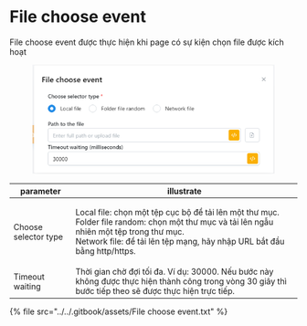 # File choose event

File choose event được thực hiện khi page có sự kiện chọn file được kích hoạt

<figure><img src="../../.gitbook/assets/File choose event.png" alt=""><figcaption></figcaption></figure>

| parameter            | illustrate                                                                                                                                                                                                                      |
| -------------------- | ------------------------------------------------------------------------------------------------------------------------------------------------------------------------------------------------------------------------------- |
| Choose selector type | <p>Local file: chọn một tệp cục bộ để tải lên một thư mục.<br>Folder file random: chọn một thư mục và tải lên ngẫu nhiên một tệp trong thư mục.<br>Network file: để tải lên tệp mạng, hãy nhập URL bắt đầu bằng http/https.</p> |
| Timeout waiting      | Thời gian chờ đợi tối đa. Ví dụ: 30000. Nếu bước này không được thực hiện thành công trong vòng 30 giây thì bước tiếp theo sẽ được thực hiện trực tiếp.                                                                         |

{% file src="../../.gitbook/assets/File choose event.txt" %}
